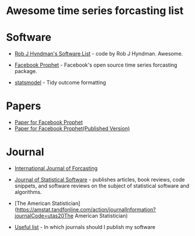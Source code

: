 # Awesome time series forcasting list


# Software
* [Rob J Hyndman's Software List](https://robjhyndman.com/software/) -  code by Rob J Hyndman. Awesome.

* [Facebook Prophet](https://github.com/facebook/prophet) - Facebook's open source time series forcasting package.

* [statsmodel](http://www.statsmodels.org/stable/index.html) - Tidy outcome formatting


# Papers

* [Paper for Facebook Prophet](https://peerj.com/preprints/3190.pdf)
* [Paper for Facebook Prophet(Published Version)](https://amstat.tandfonline.com/doi/pdf/10.1080/00031305.2017.1380080?needAccess=true)

# Journal

* [International Journal of Forcasting](https://www.journals.elsevier.com/international-journal-of-forecasting)
* [Journal of Statistical Software](https://www.jstatsoft.org/index) -  publishes articles, book reviews, code snippets, and software reviews on the subject of statistical software and algorithms. 
* [The American Statistician](https://amstat.tandfonline.com/action/journalInformation?journalCode=utas20The American Statistician)

* [Useful list](https://www.software.ac.uk/which-journals-should-i-publish-my-software) -  In which journals should I publish my software
